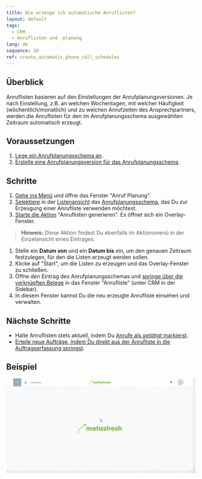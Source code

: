 ```yaml
---
title: Wie erzeuge ich automatische Anruflisten?
layout: default
tags:
  - CRM
  - Anruflisten und -planung
lang: de
sequence: 20
ref: create_automatic_phone_call_schedules
---
```


## Überblick
Anruflisten basieren auf den Einstellungen der Anrufplanungsversionen. Je nach Einstellung, z.B. an welchen Wochentagen, mit welcher Häufigkeit (wöchentlich/monatlich) und zu welchen Anrufzeiten des Ansprechpartners, werden die Anruflisten für den im Anrufplanungsschema ausgewählten Zeitraum automatisch erzeugt.

## Voraussetzungen
1. [Lege ein Anrufplanungsschema an](Anrufplanungsschema_anlegen).
1. [Erstelle eine Anrufplanungsversion für das Anrufplanungsschema](Anrufplanungsversion_erstellen).

## Schritte
1. [Gehe ins Menü](Menu) und öffne das Fenster "Anruf Planung".
1. [Selektiere](AuswahlBelege) in der [Listenansicht](Ansichten#listenansicht) das [Anrufplanungsschema](Anrufplanungsschema_anlegen), das Du zur Erzeugung einer Anrufliste verwenden möchtest.
1. [Starte die Aktion](AktionStarten#aktionsmenue) "Anruflisten generieren". Es öffnet sich ein Overlay-Fenster.
 >**Hinweis:** Diese Aktion findest Du ebenfalls im Aktionsmenü in der Einzelansicht eines Eintrages.

1. Stelle ein **Datum von** und ein **Datum bis** ein, um den genauen Zeitraum festzulegen, für den die Listen erzeugt werden sollen.
1. Klicke auf "Start", um die Listen zu erzeugen und das Overlay-Fenster zu schließen.
1. Öffne den Eintrag des Anrufplanungsschemas und [springe über die verknüpften Belege](SpringezuBelegen) in das Fenster "Anrufliste" (unter CRM in der Sidebar).
1. In diesem Fenster kannst Du die neu erzeugte Anrufliste einsehen und verwalten.

## Nächste Schritte
- Halte Anruflisten stets aktuell, indem Du [Anrufe als *getätigt* markierst](Anrufplanung_Anruf_getaetigt).
- [Erteile neue Aufträge, indem Du direkt aus der Anrufliste in die Auftragserfassung springst](Anrufplanung_Auftrag_erteilen).

## Beispiel
![](assets/Anruflisten_automatisch_generieren.gif)
